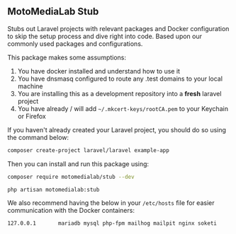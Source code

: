 ## MotoMediaLab Stub

Stubs out Laravel projects with relevant packages and Docker configuration to
skip the setup process and dive right into code. Based upon our commonly used
packages and configurations.

This package makes some assumptions:

1. You have docker installed and understand how to use it
2. You have dnsmasq configured to route any .test domains to your local machine
3. You are installing this as a development repository into a **fresh** laravel project
4. You have already / will add `~/.mkcert-keys/rootCA.pem` to your Keychain or Firefox

If you haven't already created your Laravel project, you should do so using the command below:

```bash
composer create-project laravel/laravel example-app
```

Then you can install and run this package using:

```bash
composer require motomedialab/stub --dev

php artisan motomedialab:stub
```

We also recommend having the below in your `/etc/hosts` file for easier communication with the Docker containers:

```text
127.0.0.1       mariadb mysql php-fpm mailhog mailpit nginx soketi
```
